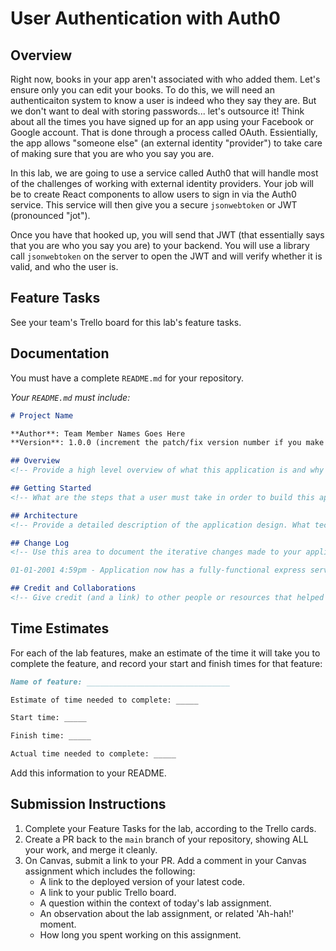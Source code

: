 # User Authentication with Auth0

## Overview

Right now, books in your app aren't associated with who added them. Let's ensure only you can edit your books. To do this, we will need an authenticaiton system to know a user is indeed who they say they are. But we don't want to deal with storing passwords... let's outsource it! Think about all the times you have signed up for an app using your Facebook or Google account. That is done through a process called OAuth. Essientially, the app allows "someone else" (an external identity "provider") to take care of making sure that you are who you say you are.

In this lab, we are going to use a service called Auth0 that will handle most of the challenges of working with external identity providers. Your job will be to create React components to allow users to sign in via the Auth0 service. This service will then give you a secure `jsonwebtoken` or JWT (pronounced "jot").

Once you have that hooked up, you will send that JWT (that essentially says that you are who you say you are) to your backend. You will use a library call `jsonwebtoken` on the server to open the JWT and will verify whether it is valid, and who the user is. 

## Feature Tasks

See your team's Trello board for this lab's feature tasks.

## Documentation

You must have a complete `README.md` for your repository.

_Your `README.md` must include:_

```md
# Project Name

**Author**: Team Member Names Goes Here
**Version**: 1.0.0 (increment the patch/fix version number if you make more commits past your first submission)

## Overview
<!-- Provide a high level overview of what this application is and why you are building it, beyond the fact that it's an assignment for this class. (i.e. What's your problem domain?) -->

## Getting Started
<!-- What are the steps that a user must take in order to build this app on their own machine and get it running? -->

## Architecture
<!-- Provide a detailed description of the application design. What technologies (languages, libraries, etc) you're using, and any other relevant design information. -->

## Change Log
<!-- Use this area to document the iterative changes made to your application as each feature is successfully implemented. Use time stamps. Here's an example:

01-01-2001 4:59pm - Application now has a fully-functional express server, with a GET route for the location resource. -->

## Credit and Collaborations
<!-- Give credit (and a link) to other people or resources that helped you build this application. -->
```

## Time Estimates

For each of the lab features, make an estimate of the time it will take you to complete the feature, and record your start and finish times for that feature:

```markdown
Name of feature: ________________________________

Estimate of time needed to complete: _____

Start time: _____

Finish time: _____

Actual time needed to complete: _____
```

Add this information to your README.

## Submission Instructions

1. Complete your Feature Tasks for the lab, according to the Trello cards.
1. Create a PR back to the `main` branch of your repository, showing ALL your work, and merge it cleanly.
1. On Canvas, submit a link to your PR. Add a comment in your Canvas assignment which includes the following:
    - A link to the deployed version of your latest code.
    - A link to your public Trello board.
    - A question within the context of today's lab assignment.
    - An observation about the lab assignment, or related 'Ah-hah!' moment.
    - How long you spent working on this assignment.
